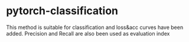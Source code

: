 # pytorch-classification
This method is suitable for classification and loss&amp;acc curves have been added.  Precision and Recall are also been used as evaluation index
